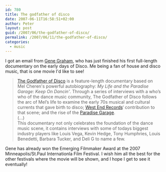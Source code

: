 ```yaml
---
id: 780
title: The godfather of disco
date: 2007-06-11T16:58:51+02:00
author: Peter
layout: post
guid: /2007/06/the-godfather-of-disco/
permalink: /2007/06/11/the-godfather-of-disco/
categories:
  - music
---
```

I got an email from [Gene Graham](http://www.genegrahamonline.com/), who has just finished his first full-length documentary on the early days of Disco. Me being a fan of house and disco music, that is one movie I'd like to see!

> [The Godfather of Disco](http://www.thegodfatherofdiscodoc.com/) is a feature-length documentary based on Mel Cheren's powerful autobiography: _My Life and the Paradise Garage: Keep On Dancin'_. Through a series of interviews with a who’s who of the dance music community, The Godfather of Disco follows the arc of Mel’s life to examine the early 70s musical and cultural currents that gave birth to disco; [West End Records](http://www.westendrecords.com/)&#8216; contribution to that scene; and the rise of the [Paradise Garage](http://en.wikipedia.org/wiki/Paradise_Garage).  
> (&#8230;)  
> This documentary not only celebrates the foundation of the dance music scene, it contains interviews with some of todays biggest industry players like Louis Vega, Kevin Hedge, Tony Humphries, Louis Benedetti, Barbara Tucker, and Deli G to name a few.
> 
> 

Gene has already won the Emerging Filmmaker Award at the 2007 Minneapolis/St.Paul Internationla Film Festival. I wish him all the best for the other festivals where the movie will be shown, and I hope I get to see it eventually!